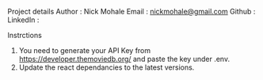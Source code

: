 Project details 
Author : Nick Mohale 
Email : nickmohale@gmail.com
Github : 
LinkedIn :

Instrctions 
1. You need to generate your API Key from https://developer.themoviedb.org/ and paste the key under .env.
2. Update the react dependancies to the latest versions.
